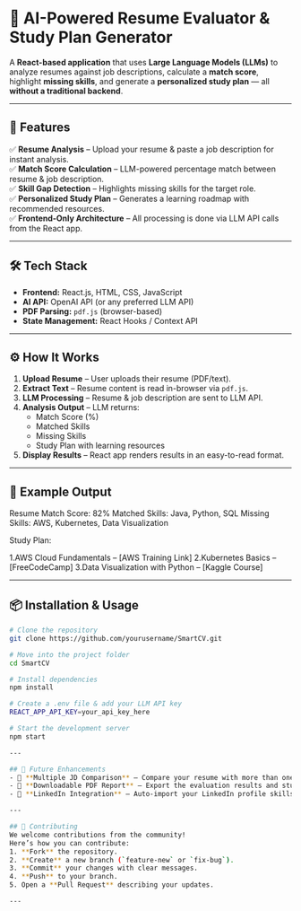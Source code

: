 # 📄 AI-Powered Resume Evaluator & Study Plan Generator  

A **React-based application** that uses **Large Language Models (LLMs)** to analyze resumes against job descriptions, calculate a **match score**, highlight **missing skills**, and generate a **personalized study plan** — all **without a traditional backend**.

---

## 🚀 Features  
✅ **Resume Analysis** – Upload your resume & paste a job description for instant analysis.  
✅ **Match Score Calculation** – LLM-powered percentage match between resume & job description.  
✅ **Skill Gap Detection** – Highlights missing skills for the target role.  
✅ **Personalized Study Plan** – Generates a learning roadmap with recommended resources.  
✅ **Frontend-Only Architecture** – All processing is done via LLM API calls from the React app.  

---

## 🛠️ Tech Stack  
- **Frontend:** React.js, HTML, CSS, JavaScript  
- **AI API:** OpenAI API (or any preferred LLM API)  
- **PDF Parsing:** `pdf.js` (browser-based)  
- **State Management:** React Hooks / Context API  

---

## ⚙️ How It Works  
1. **Upload Resume** – User uploads their resume (PDF/text).  
2. **Extract Text** – Resume content is read in-browser via `pdf.js`.  
3. **LLM Processing** – Resume & job description are sent to LLM API.  
4. **Analysis Output** – LLM returns:
   - Match Score (%)
   - Matched Skills
   - Missing Skills
   - Study Plan with learning resources  
5. **Display Results** – React app renders results in an easy-to-read format.  

---

## 📌 Example Output 
Resume Match Score: 82%
Matched Skills: Java, Python, SQL
Missing Skills: AWS, Kubernetes, Data Visualization

Study Plan:

1.AWS Cloud Fundamentals – [AWS Training Link]
2.Kubernetes Basics – [FreeCodeCamp]
3.Data Visualization with Python – [Kaggle Course]

---

## 📦 Installation & Usage  
```bash
# Clone the repository
git clone https://github.com/yourusername/SmartCV.git

# Move into the project folder
cd SmartCV

# Install dependencies
npm install

# Create a .env file & add your LLM API key
REACT_APP_API_KEY=your_api_key_here

# Start the development server
npm start

---

## 🌟 Future Enhancements  
- 🔄 **Multiple JD Comparison** – Compare your resume with more than one job description at a time.  
- 📄 **Downloadable PDF Report** – Export the evaluation results and study plan as a PDF file.  
- 🔗 **LinkedIn Integration** – Auto-import your LinkedIn profile skills for analysis.  

---

## 🤝 Contributing  
We welcome contributions from the community!  
Here’s how you can contribute:  
1. **Fork** the repository.  
2. **Create** a new branch (`feature-new` or `fix-bug`).  
3. **Commit** your changes with clear messages.  
4. **Push** to your branch.  
5. Open a **Pull Request** describing your updates.  

---




